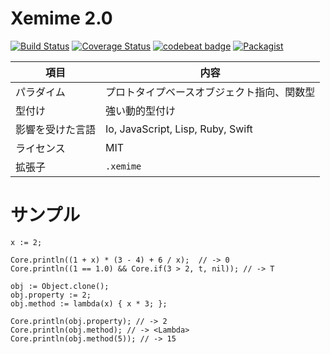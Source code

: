 # Xemime 2.0

[![Build Status](https://travis-ci.org/0918nobita/Xemime-2.png)](https://travis-ci.org/0918nobita/Xemime-2)  [![Coverage Status](https://coveralls.io/repos/github/0918nobita/Xemime-2/badge.svg?branch=master)](https://coveralls.io/github/0918nobita/Xemime-2?branch=master)  [![codebeat badge](https://codebeat.co/badges/d82dec15-a4ee-4bf3-a6d2-41022a1812f6)](https://codebeat.co/projects/github-com-0918nobita-xemime-2-master)  [![Packagist](https://img.shields.io/packagist/l/doctrine/orm.svg)]()

| 項目 | 内容 |
| --- | --- |
| パラダイム | プロトタイプベースオブジェクト指向、関数型 |
| 型付け | 強い動的型付け |
| 影響を受けた言語 | Io, JavaScript, Lisp, Ruby, Swift |
| ライセンス | MIT |
| 拡張子 | ``.xemime`` |

# サンプル

```
x := 2;

Core.println((1 + x) * (3 - 4) + 6 / x);  // -> 0
Core.println((1 == 1.0) && Core.if(3 > 2, t, nil)); // -> T

obj := Object.clone();
obj.property := 2;
obj.method := lambda(x) { x * 3; };

Core.println(obj.property); // -> 2
Core.println(obj.method); // -> <Lambda>
Core.println(obj.method(5)); // -> 15
```
